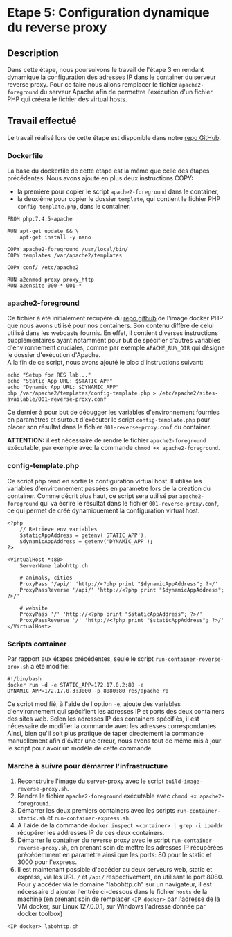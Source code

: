 # Etape 5: Configuration dynamique du reverse proxy
## Description
Dans cette étape, nous poursuivons le travail de l'étape 3 en rendant dynamique la configuration des adresses IP dans le container du serveur reverse proxy. Pour ce faire nous allons remplacer le fichier `apache2-foreground` du serveur Apache afin de permettre l'exécution d'un fichier PHP qui créera le fichier des virtual hosts.

## Travail effectué
Le travail réalisé lors de cette étape est disponible dans notre [repo GitHub](https://github.com/gollgot/RES_HTTPInfra/tree/fb-dynamic-configuration).

### Dockerfile
La base du dockerfile de cette étape est la même que celle des étapes précédentes. Nous avons ajouté en plus deux instructions COPY:
- la première pour copier le script `apache2-foreground` dans le container,
- la deuxième pour copier le dossier `template`, qui contient le fichier PHP `config-template.php`, dans le container.

```
FROM php:7.4.5-apache

RUN apt-get update && \
    apt-get install -y nano
    
COPY apache2-foreground /usr/local/bin/
COPY templates /var/apache2/templates

COPY conf/ /etc/apache2

RUN a2enmod proxy proxy_http
RUN a2ensite 000-* 001-*
```

### apache2-foreground
Ce fichier à été initialement récupéré du [repo github](https://github.com/docker-library/php/tree/master/7.4/buster/apache) de l'image docker PHP que nous avons utilisé pour nos containers. Son contenu diffère de celui utilisé dans les webcasts fournis. En effet, il contient diverses instructions supplémentaires ayant notamment pour but de spécifier d'autres variables d'environnement cruciales, comme par exemple `APACHE_RUN_DIR` qui désigne le dossier d'exécution d'Apache.  
A la fin de ce script, nous avons ajouté le bloc d'instructions suivant: 
```
echo "Setup for RES lab..."
echo "Static App URL: $STATIC_APP"
echo "Dynamic App URL: $DYNAMIC_APP"
php /var/apache2/templates/config-template.php > /etc/apache2/sites-available/001-reverse-proxy.conf
```
Ce dernier à pour but de débugger les variables d'environnement fournies en paramètres et surtout d'exécuter le script `config-template.php` pour placer son résultat dans le fichier `001-reverse-proxy.conf` du container.

**ATTENTION:**  il est nécessaire de rendre le fichier `apache2-foreground` exécutable, par exemple avec la commande `chmod +x apache2-foreground`.

### config-template.php
Ce script php rend en sortie la configuration virtual host. Il utilise les variables d'environnement passées en paramètre lors de la création du container. Comme décrit plus haut, ce script sera utilisé par `apache2-foreground` qui va écrire le résultat dans le fichier `001-reverse-proxy.conf`, ce qui permet de créé dynamiquement la configuration virtual host.
```
<?php
	// Retrieve env variables
	$staticAppAddress = getenv('STATIC_APP');
	$dynamicAppAddress = getenv('DYNAMIC_APP');
?>

<VirtualHost *:80>
	ServerName labohttp.ch
	
	# animals, cities
	ProxyPass '/api/' 'http://<?php print "$dynamicAppAddress"; ?>/'
	ProxyPassReverse '/api/' 'http://<?php print "$dynamicAppAddress"; ?>/'
	
	# website
	ProxyPass '/' 'http://<?php print "$staticAppAddress"; ?>/'
	ProxyPassReverse '/' 'http://<?php print "$staticAppAddress"; ?>/'
</VirtualHost>
```

### Scripts container
Par rapport aux étapes précédentes, seule le script `run-container-reverse-prox.sh` a été modifié:
```
#!/bin/bash
docker run -d -e STATIC_APP=172.17.0.2:80 -e DYNAMIC_APP=172.17.0.3:3000 -p 8080:80 res/apache_rp
```
Ce script modifié, à l'aide de l'option `-e`, ajoute des variables d'environnement qui spécifient les adresses IP et ports des deux containers des sites web. Selon les adresses IP des containers spécifiés, il est nécessaire de modifier la commande avec les adresses correspondantes. Ainsi, bien qu'il soit plus pratique de taper directement la commande manuellement afin d'éviter une erreur, nous avons tout de même mis à jour le script pour avoir un modèle de cette commande.

### Marche à suivre pour démarrer l'infrastructure
1. Reconstruire l'image du server-proxy avec le script `build-image-reverse-proxy.sh`.
1. Rendre le fichier `apache2-foreground` exécutable avec `chmod +x apache2-foreground`.
1. Démarrer les deux premiers containers avec les scripts `run-container-static.sh` et `run-container-express.sh`.
1. A l'aide de la commande `docker inspect <container> | grep -i ipaddr` récupérer les addresses IP de ces deux containers.
1. Démarrer le container du reverse proxy avec le script `run-container-reverse-proxy.sh`, en prenant soin de mettre les adresses IP récupérées précédemment en paramètre ainsi que les ports: 80 pour le static et 3000 pour l'express.
1. Il est maintenant possible d'accéder au deux serveurs web, static et express, via les URL `/` et `/api/` respectivement, en utilisant le port 8080. Pour y accéder via le domaine "labohttp.ch" sur un navigateur, il est nécessaire d'ajouter l'entrée ci-dessous dans le fichier `hosts` de la machine (en prenant soin de remplacer `<IP docker>` par l'adresse de la VM docker, sur Linux 127.0.0.1, sur Windows l'adresse donnée par docker toolbox)
```
<IP docker> labohttp.ch
```
